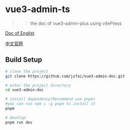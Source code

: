 # vue3-admin-ts

> > the doc of vue3-admin-plus using vitePress 

[Doc of Englist](https://github.jzfai.top/vue3-admin-doc/)

[中文官网](https://github.jzfai.top/vue3-admin-doc/zh/)

## Build Setup

```bash
# clone the project
git clone https://github.com/jzfai/vue3-admin-doc.git

# enter the project directory
cd vue3-admin-doc

# install dependency(Recommend use pnpm)
#you can run npm i -g pnpm to install it  
pnpm

# develop
pnpm run dev
